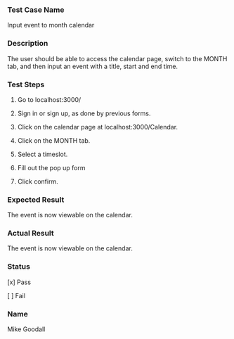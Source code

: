 ###  Test Case Name

Input event to month calendar

### Description

The user should be able to access the calendar page, switch to the MONTH tab, and then input an event with a title, start and end time.

### Test Steps

1. Go to localhost:3000/

2. Sign in or sign up, as done by previous forms.

3. Click on the calendar page at localhost:3000/Calendar.

4. Click on the MONTH tab.
5. Select a timeslot.
6. Fill out the pop up form
7. Click confirm.

### Expected Result

The event is now viewable on the calendar.

### Actual Result

The event is now viewable on the calendar.

### Status

[x] Pass

[  ] Fail 

### Name
Mike Goodall
